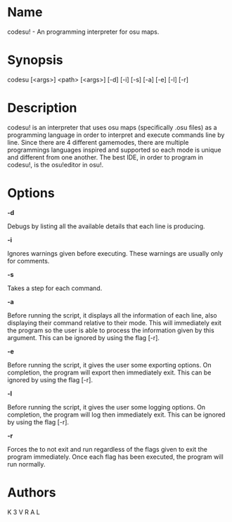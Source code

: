 # Name

codesu! - An programming interpreter for osu maps.

# Synopsis

codesu [\<args>] \<path> [\<args>] [-d] [-i] [-s] [-a] [-e] [-l] [-r]

# Description

codesu! is an interpreter that uses osu maps (specifically .osu files) as a programming language in order to interpret and execute commands line by line. Since there are 4 different gamemodes, there are multiple programmings languages inspired and supported so each mode is unique and different from one another. The best IDE, in order to program in codesu!, is the osu!editor in osu!.

# Options

**-d**

Debugs by listing all the available details that each line is producing.

**-i**

Ignores warnings given before executing. These warnings are usually only for comments.

**-s**

Takes a step for each command.

**-a**

Before running the script, it displays all the information of each line, also displaying their command relative to their mode. This will immediately exit the program so the user is able to process the information given by this argument. This can be ignored by using the flag [-r].

**-e**

Before running the script, it gives the user some exporting options. On completion, the program will export then immediately exit. This can be ignored by using the flag [-r].

**-l**

Before running the script, it gives the user some logging options. On completion, the program will log then immediately exit. This can be ignored by using the flag [-r].

**-r**

Forces the to not exit and run regardless of the flags given to exit the program immediately. Once each flag has been executed, the program will run normally.

# Authors

K 3 V R A L